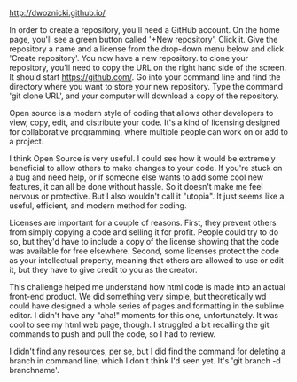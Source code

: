 http://dwoznicki.github.io/

In order to create a repository, you'll need a GitHub account. On the home page, you'll see a green button called '+New repository'. Click it. Give the repository a name and a license from the drop-down menu below and click 'Create repository'. You now have a new repository. to clone your repository, you'll need to copy the URL on the right hand side of the screen. It should start https://github.com/. Go into your command line and find the directory where you want to store your new repository. Type the command 'git clone URL', and your computer will download a copy of the repository.

Open source is a modern style of coding that allows other developers to view, copy, edit, and distribute your code. It's a kind of licensing designed for collaborative programming, where multiple people can work on or add to a project.

I think Open Source is very useful. I could see how it would be extremely beneficial to allow others to make changes to your code. If you're stuck on a bug and need help, or if someone else wants to add some cool new features, it can all be done without hassle. So it doesn't make me feel nervous or protective. But I also wouldn't call it "utopia". It just seems like a useful, efficient, and modern method for coding.

Licenses are important for a couple of reasons. First, they prevent others from simply copying a code and selling it for profit. People could try to do so, but they'd have to include a copy of the license showing that the code was available for free elsewhere. Second, some licenses protect the code as your intellectual property, meaning that others are allowed to use or edit it, but they have to give credit to you as the creator.

This challenge helped me understand how html code is made into an actual front-end product. We did something very simple, but theoretically wd could have designed a whole series of pages and formatting in the sublime editor. I didn't have any "aha!" moments for this one, unfortunately. It was cool to see my html web page, though. I struggled a bit recalling the git commands to push and pull the code, so I had to review.

I didn't find any resources, per se, but I did find the command for deleting a branch in command line, which I don't think I'd seen yet. It's 'git branch -d branchname'.